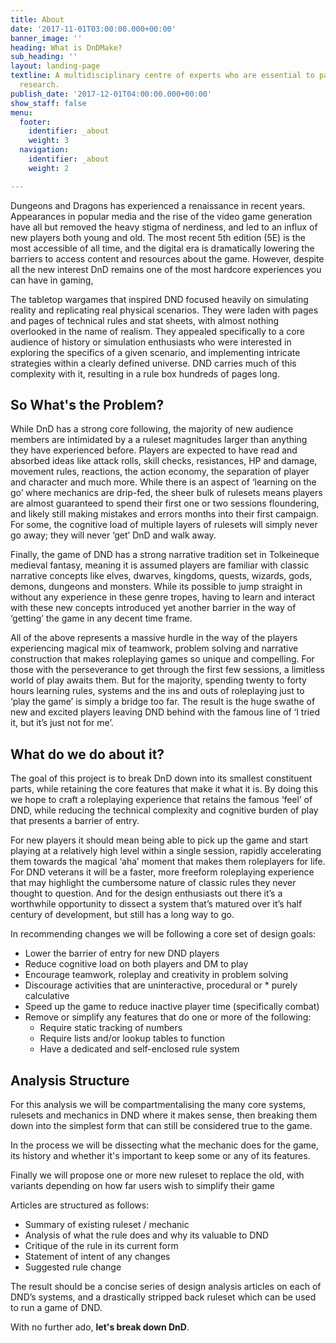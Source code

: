 ```yaml
---
title: About
date: '2017-11-01T03:00:00.000+00:00'
banner_image: ''
heading: What is DnDMake?
sub_heading: ''
layout: landing-page
textline: A multidisciplinary centre of experts who are essential to patient-oriented
  research.
publish_date: '2017-12-01T04:00:00.000+00:00'
show_staff: false
menu:
  footer:
    identifier: _about
    weight: 3
  navigation:
    identifier: _about
    weight: 2

---
```

Dungeons and Dragons has experienced a renaissance in recent years. Appearances in popular media and the rise of the video game generation have all but removed the heavy stigma of nerdiness, and led to an influx of new players both young and old. The most recent 5th edition (5E) is  the most accessible of all time, and the digital era is dramatically lowering the barriers to access content and resources about the game. However, despite all the new interest DnD remains one of the most hardcore experiences you can have in gaming,

The tabletop wargames that inspired DND focused heavily on simulating reality and replicating real physical scenarios. They were laden with pages and pages of technical rules and stat sheets, with almost nothing overlooked in the name of realism. They appealed specifically to a core audience of history or simulation enthusiasts who were interested in exploring the specifics of a given scenario, and implementing intricate strategies within a clearly defined universe. DND carries much of this complexity with it, resulting in a rule box hundreds of pages long.

## So What's the Problem?

While DnD has a strong core following, the majority of new audience members are intimidated by a a ruleset magnitudes larger than anything they have experienced before. Players are expected to have read and absorbed ideas like attack rolls, skill checks, resistances, HP and damage, movement rules, reactions, the action economy, the separation of player and character and much more. While there is an aspect of ‘learning on the go’ where mechanics are drip-fed, the sheer bulk of rulesets means players are almost guaranteed to spend their first one or two sessions floundering, and likely still making mistakes and errors months into their first campaign. For some, the cognitive load of multiple layers of rulesets will simply never go away;  they will never ‘get’ DnD and walk away.

Finally, the game of DND has a strong narrative tradition set in Tolkeineque medieval fantasy, meaning it is assumed players are familiar with classic narrative concepts like elves, dwarves, kingdoms, quests, wizards, gods, demons, dungeons and monsters. While its possible to jump straight in without any experience in these genre tropes, having to learn and interact with these new concepts introduced yet another barrier in the way of ‘getting’ the game in any decent time frame.

All of the above represents a massive hurdle in the way of the players experiencing magical mix of teamwork, problem solving and narrative construction that makes roleplaying games so unique and compelling. For those with the perseverance to get through the first few sessions, a limitless world of play awaits them. But for the majority, spending twenty to forty hours learning rules, systems and the ins and outs of roleplaying just to ‘play the game’ is simply a bridge too far. The result is the huge swathe of new and excited players leaving DND behind with the famous line of ‘I tried it, but it’s just not for me’.

## What do we do about it?

The goal of this project is to break DnD down into its smallest constituent parts, while retaining the core features that make it what it is. By doing this we hope to craft a roleplaying experience that retains the famous ‘feel’ of DND, while reducing the technical complexity and cognitive burden of play that presents a barrier of entry.

For new players it should mean being able to pick up the game and start playing at a relatively high level within a single session, rapidly accelerating them towards the magical ‘aha’ moment that makes them roleplayers for life. For DND veterans it will be a faster, more freeform roleplaying experience that may highlight the cumbersome nature of classic rules they never thought to question. And for the design enthusiasts out there it’s a worthwhile opportunity to dissect a system that’s matured over it’s half century of development, but still has a long way to go.

In recommending changes we will be following a core set of design goals:

* Lower the barrier of entry for new DND players
* Reduce cognitive load on both players and DM to play
* Encourage teamwork, roleplay and creativity in problem solving
* Discourage activities that are uninteractive, procedural or * purely calculative
* Speed up the game to reduce inactive player time (specifically combat)
* Remove or simplify any features that do one or more of the following:
  * Require static tracking of numbers
  * Require lists and/or lookup tables to function
  * Have a dedicated and self-enclosed rule system

## Analysis Structure

For this analysis we will be compartmentalising the many core systems, rulesets and mechanics in DND where it makes sense, then breaking them down into the simplest form that can still be considered true to the game.

In the process we will be dissecting what the mechanic does for the game, its history and whether it's important to keep some or any of its features.

Finally we will propose one or more new ruleset to replace the old, with variants depending on how far users wish to simplify their game

Articles are structured as follows:

* Summary of existing ruleset / mechanic
* Analysis of what the rule does and why its valuable to DND
* Critique of the rule in its current form
* Statement of intent of any changes
* Suggested rule change

The result should be a concise series of design analysis articles on each of DND’s systems, and a drastically stripped back ruleset which can be used to run a game of DND.

With no further ado, **let's break down DnD**.